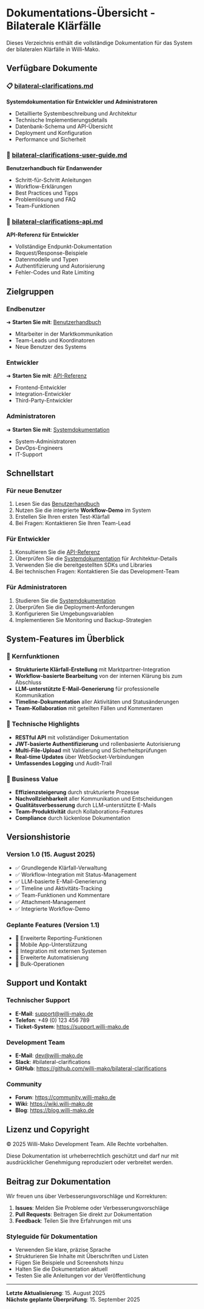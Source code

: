 # Dokumentations-Übersicht - Bilaterale Klärfälle

Dieses Verzeichnis enthält die vollständige Dokumentation für das System der bilateralen Klärfälle in Willi-Mako.

## Verfügbare Dokumente

### 📋 [bilateral-clarifications.md](./bilateral-clarifications.md)
**Systemdokumentation für Entwickler und Administratoren**
- Detaillierte Systembeschreibung und Architektur
- Technische Implementierungsdetails
- Datenbank-Schema und API-Übersicht
- Deployment und Konfiguration
- Performance und Sicherheit

### 👤 [bilateral-clarifications-user-guide.md](./bilateral-clarifications-user-guide.md)
**Benutzerhandbuch für Endanwender**
- Schritt-für-Schritt Anleitungen
- Workflow-Erklärungen
- Best Practices und Tipps
- Problemlösung und FAQ
- Team-Funktionen

### 🔧 [bilateral-clarifications-api.md](./bilateral-clarifications-api.md)
**API-Referenz für Entwickler**
- Vollständige Endpunkt-Dokumentation
- Request/Response-Beispiele
- Datenmodelle und Typen
- Authentifizierung und Autorisierung
- Fehler-Codes und Rate Limiting

## Zielgruppen

### Endbenutzer
➜ **Starten Sie mit**: [Benutzerhandbuch](./bilateral-clarifications-user-guide.md)
- Mitarbeiter in der Marktkommunikation
- Team-Leads und Koordinatoren
- Neue Benutzer des Systems

### Entwickler
➜ **Starten Sie mit**: [API-Referenz](./bilateral-clarifications-api.md)
- Frontend-Entwickler
- Integration-Entwickler
- Third-Party-Entwickler

### Administratoren
➜ **Starten Sie mit**: [Systemdokumentation](./bilateral-clarifications.md)
- System-Administratoren
- DevOps-Engineers
- IT-Support

## Schnellstart

### Für neue Benutzer
1. Lesen Sie das [Benutzerhandbuch](./bilateral-clarifications-user-guide.md)
2. Nutzen Sie die integrierte **Workflow-Demo** im System
3. Erstellen Sie Ihren ersten Test-Klärfall
4. Bei Fragen: Kontaktieren Sie Ihren Team-Lead

### Für Entwickler
1. Konsultieren Sie die [API-Referenz](./bilateral-clarifications-api.md)
2. Überprüfen Sie die [Systemdokumentation](./bilateral-clarifications.md) für Architektur-Details
3. Verwenden Sie die bereitgestellten SDKs und Libraries
4. Bei technischen Fragen: Kontaktieren Sie das Development-Team

### Für Administratoren
1. Studieren Sie die [Systemdokumentation](./bilateral-clarifications.md)
2. Überprüfen Sie die Deployment-Anforderungen
3. Konfigurieren Sie Umgebungsvariablen
4. Implementieren Sie Monitoring und Backup-Strategien

## System-Features im Überblick

### 🚀 Kernfunktionen
- **Strukturierte Klärfall-Erstellung** mit Marktpartner-Integration
- **Workflow-basierte Bearbeitung** von der internen Klärung bis zum Abschluss
- **LLM-unterstützte E-Mail-Generierung** für professionelle Kommunikation
- **Timeline-Dokumentation** aller Aktivitäten und Statusänderungen
- **Team-Kollaboration** mit geteilten Fällen und Kommentaren

### 🔧 Technische Highlights
- **RESTful API** mit vollständiger Dokumentation
- **JWT-basierte Authentifizierung** und rollenbasierte Autorisierung
- **Multi-File-Upload** mit Validierung und Sicherheitsprüfungen
- **Real-time Updates** über WebSocket-Verbindungen
- **Umfassendes Logging** und Audit-Trail

### 🎯 Business Value
- **Effizienzsteigerung** durch strukturierte Prozesse
- **Nachvollziehbarkeit** aller Kommunikation und Entscheidungen
- **Qualitätsverbesserung** durch LLM-unterstützte E-Mails
- **Team-Produktivität** durch Kollaborations-Features
- **Compliance** durch lückenlose Dokumentation

## Versionshistorie

### Version 1.0 (15. August 2025)
- ✅ Grundlegende Klärfall-Verwaltung
- ✅ Workflow-Integration mit Status-Management
- ✅ LLM-basierte E-Mail-Generierung
- ✅ Timeline und Aktivitäts-Tracking
- ✅ Team-Funktionen und Kommentare
- ✅ Attachment-Management
- ✅ Integrierte Workflow-Demo

### Geplante Features (Version 1.1)
- 🔄 Erweiterte Reporting-Funktionen
- 🔄 Mobile App-Unterstützung
- 🔄 Integration mit externen Systemen
- 🔄 Erweiterte Automatisierung
- 🔄 Bulk-Operationen

## Support und Kontakt

### Technischer Support
- **E-Mail**: support@willi-mako.de
- **Telefon**: +49 (0) 123 456 789
- **Ticket-System**: https://support.willi-mako.de

### Development Team
- **E-Mail**: dev@willi-mako.de
- **Slack**: #bilateral-clarifications
- **GitHub**: https://github.com/willi-mako/bilateral-clarifications

### Community
- **Forum**: https://community.willi-mako.de
- **Wiki**: https://wiki.willi-mako.de
- **Blog**: https://blog.willi-mako.de

## Lizenz und Copyright

© 2025 Willi-Mako Development Team. Alle Rechte vorbehalten.

Diese Dokumentation ist urheberrechtlich geschützt und darf nur mit ausdrücklicher Genehmigung reproduziert oder verbreitet werden.

## Beitrag zur Dokumentation

Wir freuen uns über Verbesserungsvorschläge und Korrekturen:

1. **Issues**: Melden Sie Probleme oder Verbesserungsvorschläge
2. **Pull Requests**: Beitragen Sie direkt zur Dokumentation
3. **Feedback**: Teilen Sie Ihre Erfahrungen mit uns

### Styleguide für Dokumentation
- Verwenden Sie klare, präzise Sprache
- Strukturieren Sie Inhalte mit Überschriften und Listen
- Fügen Sie Beispiele und Screenshots hinzu
- Halten Sie die Dokumentation aktuell
- Testen Sie alle Anleitungen vor der Veröffentlichung

---

**Letzte Aktualisierung**: 15. August 2025  
**Nächste geplante Überprüfung**: 15. September 2025
